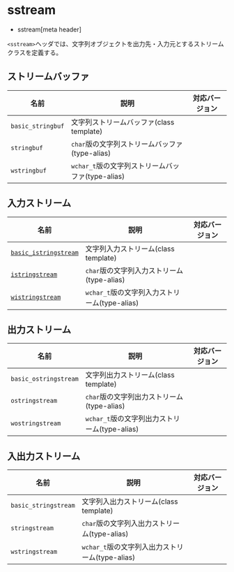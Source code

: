 # sstream
* sstream[meta header]

`<sstream>`ヘッダでは、文字列オブジェクトを出力先・入力元とするストリームクラスを定義する。

## ストリームバッファ

| 名前                  | 説明                                           | 対応バージョン |
|-----------------------|------------------------------------------------|----------------|
| `basic_stringbuf`     | 文字列ストリームバッファ(class template)       | |
| `stringbuf`           | `char`版の文字列ストリームバッファ(type-alias)    | |
| `wstringbuf`          | `wchar_t`版の文字列ストリームバッファ(type-alias) | |

## 入力ストリーム

| 名前                  | 説明                                           | 対応バージョン |
|-----------------------|------------------------------------------------|----------------|
| [`basic_istringstream`](sstream/basic_istringstream.md) | 文字列入力ストリーム(class template)           | |
| [`istringstream`](sstream/basic_istringstream.md)       | `char`版の文字列入力ストリーム(type-alias)        | |
| [`wistringstream`](sstream/basic_istringstream.md)      | `wchar_t`版の文字列入力ストリーム(type-alias)     | |

## 出力ストリーム

| 名前                  | 説明                                           | 対応バージョン |
|-----------------------|------------------------------------------------|----------------|
| `basic_ostringstream` | 文字列出力ストリーム(class template)           | |
| `ostringstream`       | `char`版の文字列出力ストリーム(type-alias)        | |
| `wostringstream`      | `wchar_t`版の文字列出力ストリーム(type-alias)     | |

## 入出力ストリーム

| 名前                  | 説明                                           | 対応バージョン |
|-----------------------|------------------------------------------------|----------------|
| `basic_stringstream`  | 文字列入出力ストリーム(class template)         | |
| `stringstream`        | `char`版の文字列入出力ストリーム(type-alias)      | |
| `wstringstream`       | `wchar_t`版の文字列入出力ストリーム(type-alias)   | |


